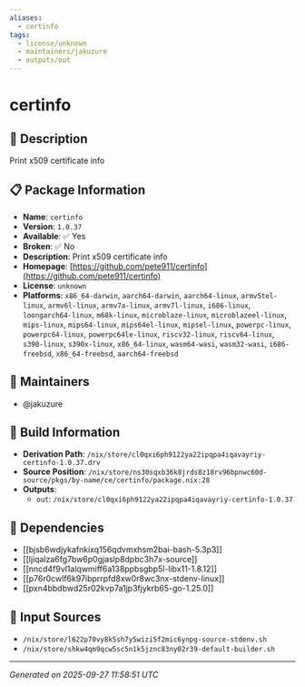 ```yaml
---
aliases:
  - certinfo
tags:
  - license/unknown
  - maintainers/jakuzure
  - outputs/out
---
```


# certinfo

## 📝 Description

Print x509 certificate info

## 📋 Package Information

- **Name**: `certinfo`
- **Version**: `1.0.37`
- **Available**: ✅ Yes
- **Broken**: ✅ No
- **Description**: Print x509 certificate info
- **Homepage**: [https://github.com/pete911/certinfo](https://github.com/pete911/certinfo)
- **License**: `unknown`
- **Platforms**: `x86_64-darwin`, `aarch64-darwin`, `aarch64-linux`, `armv5tel-linux`, `armv6l-linux`, `armv7a-linux`, `armv7l-linux`, `i686-linux`, `loongarch64-linux`, `m68k-linux`, `microblaze-linux`, `microblazeel-linux`, `mips-linux`, `mips64-linux`, `mips64el-linux`, `mipsel-linux`, `powerpc-linux`, `powerpc64-linux`, `powerpc64le-linux`, `riscv32-linux`, `riscv64-linux`, `s390-linux`, `s390x-linux`, `x86_64-linux`, `wasm64-wasi`, `wasm32-wasi`, `i686-freebsd`, `x86_64-freebsd`, `aarch64-freebsd`
## 👥 Maintainers

- @jakuzure


## 🔧 Build Information

- **Derivation Path**: `/nix/store/cl0qxi6ph9122ya22ipqpa4iqavayriy-certinfo-1.0.37.drv`
- **Source Position**: `/nix/store/ns30sqxb36k8jrds8z18rv96bpnwc60d-source/pkgs/by-name/ce/certinfo/package.nix:28`
- **Outputs**:
  - `out`:  `/nix/store/cl0qxi6ph9122ya22ipqpa4iqavayriy-certinfo-1.0.37`

## 🔗 Dependencies

- [[bjsb6wdjykafnkixq156qdvmxhsm2bai-bash-5.3p3]]
- [[ljiqalza6fg7bw6p0gjaslp8dpbc3h7x-source]]
- [[nncd4f9vl1alqwmiff6a138ppbsgbp5l-libx11-1.8.12]]
- [[p76r0cwlf6k97ibprrpfd8xw0r8wc3nx-stdenv-linux]]
- [[pxn4bbdbwd25r02kvp7a1jp3fjykrb65-go-1.25.0]]

## 📁 Input Sources

- `/nix/store/l622p70vy8k5sh7y5wizi5f2mic6ynpg-source-stdenv.sh`
- `/nix/store/shkw4qm9qcw5sc5n1k5jznc83ny02r39-default-builder.sh`

---
*Generated on 2025-09-27 11:58:51 UTC*
